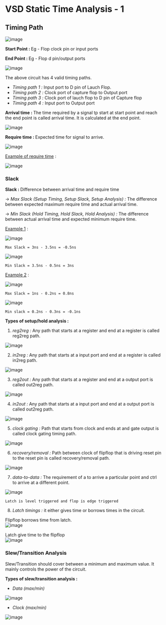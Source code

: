 # VSD Static Time Analysis - 1

## Timing Path

![image](https://user-images.githubusercontent.com/62461290/190420448-a233362a-fce2-4158-8b91-1bb541baee4d.png) <br>

<b> Start Point : </b> Eg - Flop clock pin or input ports <br>

<b> End Point : </b> Eg - Flop d pin/output ports <br>

![image](https://user-images.githubusercontent.com/62461290/190419078-56a3eb1b-3d46-45fa-a59d-a488e361d51f.png) <br>

The above circuit has 4 valid timing paths. <br>

* <I> Timing path 1 : </I> Input port to D pin of Lauch Flop. <br>
* <I> Timing path 2 : </I> Clock port of capture flop to Output port <br>
* <I> Timing path 3 : </I> Clock port of lauch flop to D pin of Capture flop <br>
* <I> Timing path 4 : </I> Input port to Output port <br>

<b> Arrival time : </b> The time required by a signal tp start at start point and reach the end point is called arrival time. It is calculated at the end point. <br>

![image](https://user-images.githubusercontent.com/62461290/190420734-d7db557b-f816-4c1c-8a20-64946c8f7b91.png) <br>

<b> Require time : </b> Expected time for signal to arrive. <br>

![image](https://user-images.githubusercontent.com/62461290/190424771-e242e99b-f2d3-4436-bf31-b4a336690237.png)<br>

<ins>Example of require time</ins> : 

![image](https://user-images.githubusercontent.com/62461290/190424600-ea0e375e-e40e-4add-bc97-1babc78517cd.png) <br>

### Slack 

<b> Slack : </b> Difference between arrival time and require time <br>

-> <I> Max Slack (Setup Timing, Setup Slack, Setup Analysis) : </I> The difference between expected maximum require time and actual arrival time. <br>

-> <I> Min Slack (Hold Timing, Hold Slack, Hold Analysis) : </I> The difference between actual arrival time and expected minimum require time. <br>


<ins> Example 1</ins> :

![image](https://user-images.githubusercontent.com/62461290/190431165-83bc4713-2b6a-4beb-a17d-6944258c8ff2.png) <br>

`Max Slack = 3ns - 3.5ns = -0.5ns`

![image](https://user-images.githubusercontent.com/62461290/190429835-58719349-dfe6-4a48-a97c-cd1403a7c864.png)<br>

`Min Slack = 3.5ns - 0.5ns = 3ns`

<ins> Example 2</ins> :

![image](https://user-images.githubusercontent.com/62461290/190434143-0b421273-c59b-4926-bf26-92e58ae02069.png) <br>

`Max Slack = 1ns - 0.2ns = 0.8ns`

![image](https://user-images.githubusercontent.com/62461290/190433799-0e17d633-518c-44a7-b92f-8fd36a6d680e.png) <br>

`Min slack = 0.2ns - 0.3ns = -0.1ns`


<b> Types of setup/hold analysis : </b>

1. <I> reg2reg : </I> Any path that starts at a register and end at a register is called reg2reg path. <br>

![image](https://user-images.githubusercontent.com/62461290/190436869-395360d3-37b5-4490-9248-dcd04471b026.png)<br>

2. <I> in2reg : </I> Any path that starts at a input port and end at a register is called in2reg path. <br>

![image](https://user-images.githubusercontent.com/62461290/190437220-79303d9c-c41b-4827-bef4-67d121b2abcf.png)<br>

3. <I> reg2out : </I> Any path that starts at a register and end at a output port is called out2reg path. <br>

![image](https://user-images.githubusercontent.com/62461290/190437614-f1ee053b-1de1-49eb-9b53-bb2f3cc50eb9.png)<br>

4. <I> in2out : </I> Any path that starts at a input port and end at a output port is called out2reg path. <br>

![image](https://user-images.githubusercontent.com/62461290/190438268-c83677a9-b361-4253-ad3e-5931937d5b50.png)<br>

5. <I> clock gating : </I> Path that starts from clock and ends at and gate output is called clock gating timing path. <br>

![image](https://user-images.githubusercontent.com/62461290/190438984-51a8ecc5-a45a-4987-8ea3-be1bcf47cd6e.png)<br>

6. <I> recovery/removal : </I> Path between clock of flipflop that is driving reset pin to the reset pin is called recovery/removal path. <br>

![image](https://user-images.githubusercontent.com/62461290/190439696-dd8d1c9a-2378-4633-8740-46456a9e12fa.png) <br>


7. <I> data-to-data : </I> The requirement of a to arrive a particular point and ctrl to arrive at a different point. <br>

![image](https://user-images.githubusercontent.com/62461290/190460805-258982bf-a65f-4618-8e0d-864ea31e4745.png)<br>

`Latch is level triggered and flop is edge triggered` <br>

8. <I> Latch timings : </I> it either gives time or borrows times in the circuit. <br>

Flipflop borrows time from latch. <br>
![image](https://user-images.githubusercontent.com/62461290/190462109-b07a16c3-417e-467d-897b-3314a3adbefb.png)

Latch give time to the flipflop <br>
![image](https://user-images.githubusercontent.com/62461290/190461805-737c19f3-34ec-4feb-a131-90b444e59f46.png)<br>

### Slew/Transition Analysis

Slew/Transition should cover between a minimum and maximum value. It mainly controls the power of the circuit.

<b> Types of slew/transition analysis : </b>

* <I> Data (max/min) </I>

![image](https://user-images.githubusercontent.com/62461290/190467735-0c3eec71-6df3-46c5-9595-34d08bc3eda4.png) <br>

* <I> Clock (max/min) </I>

![image](https://user-images.githubusercontent.com/62461290/190467955-2c211a54-1f08-4a78-a116-da218d337e46.png) <br>


